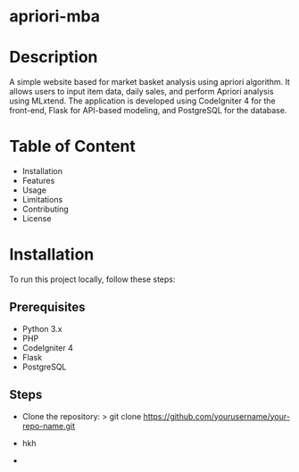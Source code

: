 # apriori-mba

# Description
A simple website based for market basket analysis using apriori algorithm. It allows users to input item data, daily sales, and perform Apriori analysis using MLxtend. The application is developed using CodeIgniter 4 for the front-end, Flask for API-based modeling, and PostgreSQL for the database.

# Table of Content
  - Installation
  - Features
  - Usage
  - Limitations
  - Contributing
  - License

# Installation
To run this project locally, follow these steps:
## Prerequisites
* Python 3.x
* PHP
* CodeIgniter 4
* Flask
* PostgreSQL
## Steps
* Clone the repository: > git clone https://github.com/yourusername/your-repo-name.git

* hkh
* 
